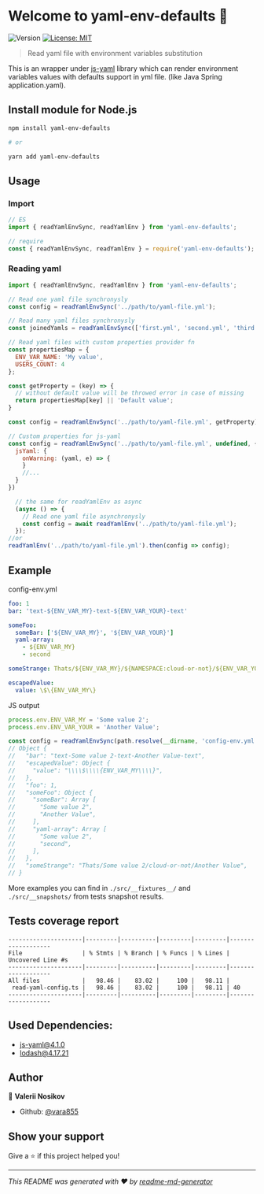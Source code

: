 <h1>Welcome to yaml-env-defaults 👋</h1>
<p>
  <img alt="Version" src="https://img.shields.io/badge/version-2.0.1-blue.svg?cacheSeconds=2592000" />
  <a href="#" target="_blank">
    <img alt="License: MIT" src="https://img.shields.io/badge/License-MIT-yellow.svg" />
  </a>
</p>

> Read yaml file with environment variables substitution

This is an wrapper under [js-yaml](https://www.npmjs.com/package/js-yaml) library which can render environment variables values with defaults support in yml file. (like Java Spring application.yaml). 

## Install module for Node.js

```sh
npm install yaml-env-defaults

# or

yarn add yaml-env-defaults
```

## Usage

### Import

```js
// ES
import { readYamlEnvSync, readYamlEnv } from 'yaml-env-defaults';

// require
const { readYamlEnvSync, readYamlEnv } = require('yaml-env-defaults');
```

### Reading yaml

```js
import { readYamlEnvSync, readYamlEnv } from 'yaml-env-defaults';

// Read one yaml file synchronysly
const config = readYamlEnvSync('../path/to/yaml-file.yml');

// Read many yaml files synchronysly
const joinedYamls = readYamlEnvSync(['first.yml', 'second.yml', 'third.yaml']);

// Read yaml files with custom properties provider fn
const propertiesMap = {
  ENV_VAR_NAME: 'My value',
  USERS_COUNT: 4
};

const getProperty = (key) => {
  // without default value will be throwed error in case of missing 
  return propertiesMap[key] || 'Default value';
}

const config = readYamlEnvSync('../path/to/yaml-file.yml', getProperty);

// Custom properties for js-yaml
const config = readYamlEnvSync('../path/to/yaml-file.yml', undefined, {
  jsYaml: {
    onWarning: (yaml, e) => {
    }
    //...
  }
})

  // the same for readYamlEnv as async 
  (async () => {
    // Read one yaml file asynchronysly
    const config = await readYamlEnv('../path/to/yaml-file.yml');
  });
//or
readYamlEnv('../path/to/yaml-file.yml').then(config => config);

```

## Example

config-env.yml
```yaml
foo: 1
bar: 'text-${ENV_VAR_MY}-text-${ENV_VAR_YOUR}-text'

someFoo:
  someBar: ['${ENV_VAR_MY}', '${ENV_VAR_YOUR}']
  yaml-array:
    - ${ENV_VAR_MY}
    - second

someStrange: Thats/${ENV_VAR_MY}/${NAMESPACE:cloud-or-not}/${ENV_VAR_YOUR}

escapedValue:
  value: \$\{ENV_VAR_MY\}
```

JS output
```js
process.env.ENV_VAR_MY = 'Some value 2';
process.env.ENV_VAR_YOUR = 'Another Value';

const config = readYamlEnvSync(path.resolve(__dirname, 'config-env.yml'));
// Object {
//   "bar": "text-Some value 2-text-Another Value-text",
//   "escapedValue": Object {
//     "value": "\\\\$\\\\{ENV_VAR_MY\\\\}",
//   },
//   "foo": 1,
//   "someFoo": Object {
//     "someBar": Array [
//       "Some value 2",
//       "Another Value",
//     ],
//     "yaml-array": Array [
//       "Some value 2",
//       "second",
//     ],
//   },
//   "someStrange": "Thats/Some value 2/cloud-or-not/Another Value",
// }
```

More examples you can find in `./src/__fixtures__/` and `./src/__snapshots/` from tests snapshot results.

## Tests coverage report
```
---------------------|---------|----------|---------|---------|-------------------
File                 | % Stmts | % Branch | % Funcs | % Lines | Uncovered Line #s 
---------------------|---------|----------|---------|---------|-------------------
All files            |   98.46 |    83.02 |     100 |   98.11 |                   
 read-yaml-config.ts |   98.46 |    83.02 |     100 |   98.11 | 40                
---------------------|---------|----------|---------|---------|-------------------
```

## Used Dependencies: 

- js-yaml@4.1.0
- lodash@4.17.21

## Author

👤 **Valerii Nosikov**

* Github: [@vara855](https://github.com/vara855)

## Show your support

Give a ⭐️ if this project helped you!

***
_This README was generated with ❤️ by [readme-md-generator](https://github.com/kefranabg/readme-md-generator)_
